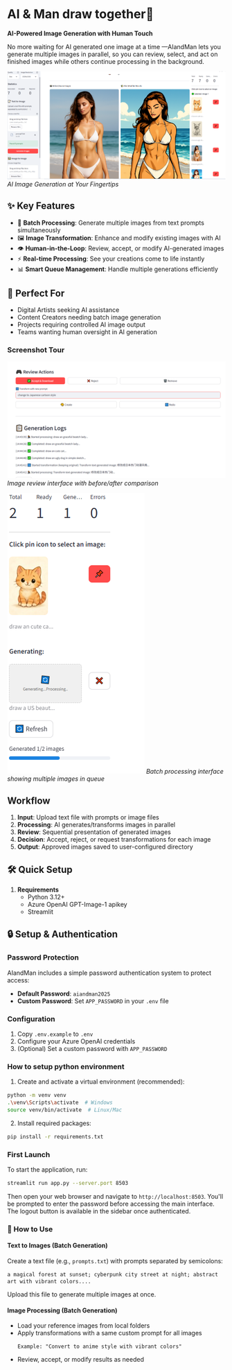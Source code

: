 # AI & Man draw together🎨
**AI-Powered Image Generation with Human Touch**

No more waiting for AI generated one image at a time —AIandMan lets you generate multiple images in parallel, so you can review, select, and act on finished images while others continue processing in the background.

![Main Dashboard](screenshots/main-dashboard.png)
*AI Image Generation at Your Fingertips*

## ✨ Key Features

- 🚀 **Batch Processing**: Generate multiple images from text prompts simultaneously
- 🖼️ **Image Transformation**: Enhance and modify existing images with AI
- 👁️ **Human-in-the-Loop**: Review, accept, or modify AI-generated images
- ⚡ **Real-time Processing**: See your creations come to life instantly
- 📊 **Smart Queue Management**: Handle multiple generations efficiently

## 🎯 Perfect For

- Digital Artists seeking AI assistance
- Content Creators needing batch image generation
- Projects requiring controlled AI image output
- Teams wanting human oversight in AI generation

### Screenshot Tour

![Image Review Interface](screenshots/review-interface.png)
*Image review interface with before/after comparison*

![Batch Processing](screenshots/batch-processing.png)
*Batch processing interface showing multiple images in queue*



## Workflow

1. **Input**: Upload text file with prompts or image files
2. **Processing**: AI generates/transforms images in parallel
3. **Review**: Sequential presentation of generated images
4. **Decision**: Accept, reject, or request transformations for each image
5. **Output**: Approved images saved to user-configured directory

## 🛠️ Quick Setup

1. **Requirements**
   - Python 3.12+
   - Azure OpenAI GPT-Image-1 apikey
   - Streamlit

## 🔒 Setup & Authentication

### Password Protection
AIandMan includes a simple password authentication system to protect access:

- **Default Password**: `aiandman2025`
- **Custom Password**: Set `APP_PASSWORD` in your `.env` file

### Configuration
1. Copy `.env.example` to `.env`
2. Configure your Azure OpenAI credentials
3. (Optional) Set a custom password with `APP_PASSWORD`

### How to setup python environment
1. Create and activate a virtual environment (recommended):
```bash
python -m venv venv
.\venv\Scripts\activate  # Windows
source venv/bin/activate  # Linux/Mac
```

2. Install required packages:
```bash
pip install -r requirements.txt
```

### First Launch
To start the application, run:
```bash
streamlit run app.py --server.port 8503
```
Then open your web browser and navigate to `http://localhost:8503`. You'll be prompted to enter the password before accessing the main interface. The logout button is available in the sidebar once authenticated.


### 🎨 How to Use

#### Text to Images (Batch Generation)
Create a text file (e.g., `prompts.txt`) with prompts separated by semicolons:
```
a magical forest at sunset; cyberpunk city street at night; abstract art with vibrant colors....
```
Upload this file to generate multiple images at once.

#### Image Processing (Batch Generation)
- Load your reference images from local folders
- Apply transformations with a same custom prompt for all images
  ```
  Example: "Convert to anime style with vibrant colors"
  ```
- Review, accept, or modify results as needed